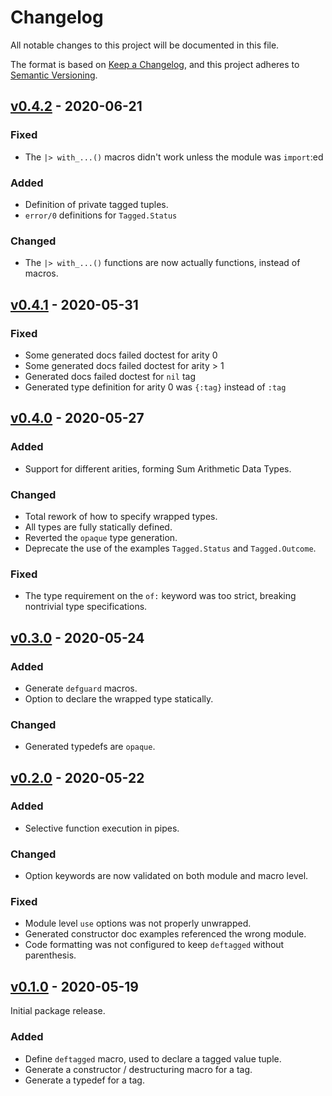 # Changelog

All notable changes to this project will be documented in this file.

The format is based on [Keep a Changelog](https://keepachangelog.com/en/1.0.0/),
and this project adheres to [Semantic Versioning](https://semver.org/spec/v2.0.0.html).


## [v0.4.2] - 2020-06-21

### Fixed

- The `|> with_...()` macros didn't work unless the module was `import`:ed

### Added

- Definition of private tagged tuples.
- `error/0` definitions for `Tagged.Status`

### Changed

- The `|> with_...()` functions are now actually functions, instead of macros.

## [v0.4.1] - 2020-05-31

### Fixed

- Some generated docs failed doctest for arity 0
- Some generated docs failed doctest for arity > 1
- Generated docs failed doctest for `nil` tag
- Generated type definition for arity 0 was `{:tag}` instead of `:tag`

## [v0.4.0] - 2020-05-27

### Added

- Support for different arities, forming Sum Arithmetic Data Types.

### Changed

- Total rework of how to specify wrapped types.
- All types are fully statically defined.
- Reverted the `opaque` type generation.
- Deprecate the use of the examples `Tagged.Status` and `Tagged.Outcome`.

### Fixed

- The type requirement on the `of:` keyword was too strict, breaking
  nontrivial type specifications.

## [v0.3.0] - 2020-05-24

### Added

- Generate `defguard` macros.
- Option to declare the wrapped type statically.

### Changed

- Generated typedefs are `opaque`.

## [v0.2.0] - 2020-05-22

### Added

- Selective function execution in pipes.

### Changed

- Option keywords are now validated on both module and macro level.

### Fixed

- Module level `use` options was not properly unwrapped.
- Generated constructor doc examples referenced the wrong module.
- Code formatting was not configured to keep `deftagged` without parenthesis.

## [v0.1.0] - 2020-05-19

Initial package release.

### Added

- Define `deftagged` macro, used to declare a tagged value tuple.
- Generate a constructor / destructuring macro for a tag.
- Generate a typedef for a tag.

[Unreleased]: https://github.com/notCalle/elixir-tagged/compare/v0.4.2..HEAD
[v0.4.2]: https://github.com/notCalle/elixir-tagged/releases/tag/v0.4.2
[v0.4.1]: https://github.com/notCalle/elixir-tagged/releases/tag/v0.4.1
[v0.4.0]: https://github.com/notCalle/elixir-tagged/releases/tag/v0.4.0
[v0.3.0]: https://github.com/notCalle/elixir-tagged/releases/tag/v0.3.0
[v0.2.0]: https://github.com/notCalle/elixir-tagged/releases/tag/v0.2.0
[v0.1.0]: https://github.com/notCalle/elixir-tagged/releases/tag/v0.1.0
